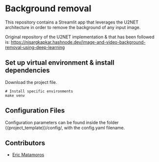 # Background removal

This repository contains a Streamlit app that leverages the U2NET architecture in order to remove the background
of any input image. 

Original repository of the U2NET implementation & that has been followed is:
https://nisargkapkar.hashnode.dev/image-and-video-background-removal-using-deep-learning

## Set up virtual environment & install dependencies

Download the project file.

```
# Install specific environments
make venv
```

## Configuration Files

Configuration parameters can be found inside the folder {{project_template}}/config/, with the config.yaml filename.

## Contributors

- [Eric Matamoros](ericmatamoros1999@gmail.com)